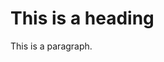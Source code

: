 <!DOCTYPE html>
<html>
<head>
<style>
p.{
color:red;
}
</style>
</head>
<body>

<h1>This is a heading</h1>
<p>This is a paragraph.</p>

</body>
</html>
